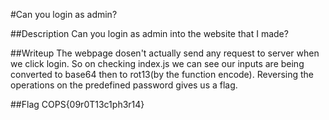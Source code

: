 #Can you login as admin?

##Description
Can you login as admin into the website that I made?

##Writeup
The webpage dosen't actually send any request to server when we click login.
So on checking index.js we can see our inputs are being converted to base64 then to rot13(by the function encode).
Reversing the operations on the predefined password gives us a flag.

##Flag
COPS{09r0T13c1ph3r14}
